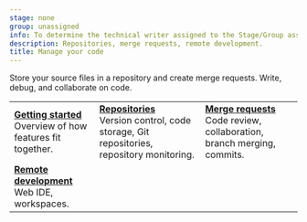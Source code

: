 ```yaml
---
stage: none
group: unassigned
info: To determine the technical writer assigned to the Stage/Group associated with this page, see https://handbook.gitlab.com/handbook/product/ux/technical-writing/#assignments
description: Repositories, merge requests, remote development.
title: Manage your code
---
```


Store your source files in a repository and create merge requests. Write, debug, and collaborate on code.

| | | |
|--|--|--|
| [**Getting started**](../user/get_started/get_started_managing_code.md)<br>Overview of how features fit together. | [**Repositories**](../user/project/repository/_index.md)<br>Version control, code storage, Git repositories, repository monitoring. | [**Merge requests**](../user/project/merge_requests/_index.md)<br>Code review, collaboration, branch merging, commits. |
| [**Remote development**](../user/project/remote_development/_index.md)<br>Web IDE, workspaces. | | |

